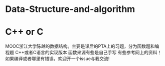 # Data-Structure-and-algorithm
#  C++ or C 
MOOC浙江大学陈越的数据结构。主要是课后的PTA上的习题，分为函数题和编程题  C++或者C语言的实现版本
函数来源有些是自己手写  有些参考网上的资料！
如果编译或者哪里有错误，欢迎开一个issue与我交流!
